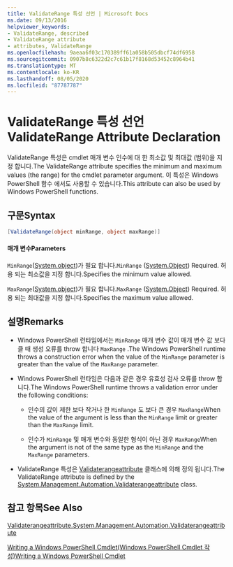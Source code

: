 ```yaml
---
title: ValidateRange 특성 선언 | Microsoft Docs
ms.date: 09/13/2016
helpviewer_keywords:
- ValidateRange, described
- ValidateRange attribute
- attributes, ValidateRange
ms.openlocfilehash: 9aeaa6f03c170389ff61a058b505dbcf74df6958
ms.sourcegitcommit: 0907b8c6322d2c7c61b17f8168d53452c8964b41
ms.translationtype: MT
ms.contentlocale: ko-KR
ms.lasthandoff: 08/05/2020
ms.locfileid: "87787787"
---
```

# <a name="validaterange-attribute-declaration"></a><span data-ttu-id="114a4-102">ValidateRange 특성 선언</span><span class="sxs-lookup"><span data-stu-id="114a4-102">ValidateRange Attribute Declaration</span></span>

<span data-ttu-id="114a4-103">ValidateRange 특성은 cmdlet 매개 변수 인수에 대 한 최소값 및 최대값 (범위)을 지정 합니다.</span><span class="sxs-lookup"><span data-stu-id="114a4-103">The ValidateRange attribute specifies the minimum and maximum values (the range) for the cmdlet parameter argument.</span></span> <span data-ttu-id="114a4-104">이 특성은 Windows PowerShell 함수 에서도 사용할 수 있습니다.</span><span class="sxs-lookup"><span data-stu-id="114a4-104">This attribute can also be used by Windows PowerShell functions.</span></span>

## <a name="syntax"></a><span data-ttu-id="114a4-105">구문</span><span class="sxs-lookup"><span data-stu-id="114a4-105">Syntax</span></span>

```csharp
[ValidateRange(object minRange, object maxRange)]
```

#### <a name="parameters"></a><span data-ttu-id="114a4-106">매개 변수</span><span class="sxs-lookup"><span data-stu-id="114a4-106">Parameters</span></span>

<span data-ttu-id="114a4-107">`MinRange`([System.object](/dotnet/api/system.object))가 필요 합니다.</span><span class="sxs-lookup"><span data-stu-id="114a4-107">`MinRange` ([System.Object](/dotnet/api/system.object)) Required.</span></span> <span data-ttu-id="114a4-108">허용 되는 최소값을 지정 합니다.</span><span class="sxs-lookup"><span data-stu-id="114a4-108">Specifies the minimum value allowed.</span></span>

<span data-ttu-id="114a4-109">`MaxRange`([System.object](/dotnet/api/system.object))가 필요 합니다.</span><span class="sxs-lookup"><span data-stu-id="114a4-109">`MaxRange` ([System.Object](/dotnet/api/system.object)) Required.</span></span> <span data-ttu-id="114a4-110">허용 되는 최대값을 지정 합니다.</span><span class="sxs-lookup"><span data-stu-id="114a4-110">Specifies the maximum value allowed.</span></span>

## <a name="remarks"></a><span data-ttu-id="114a4-111">설명</span><span class="sxs-lookup"><span data-stu-id="114a4-111">Remarks</span></span>

- <span data-ttu-id="114a4-112">Windows PowerShell 런타임에서는 `MinRange` 매개 변수 값이 매개 변수 값 보다 클 때 생성 오류를 throw 합니다 `MaxRange` .</span><span class="sxs-lookup"><span data-stu-id="114a4-112">The Windows PowerShell runtime throws a construction error when the value of the `MinRange` parameter is greater than the value of the `MaxRange` parameter.</span></span>

- <span data-ttu-id="114a4-113">Windows PowerShell 런타임은 다음과 같은 경우 유효성 검사 오류를 throw 합니다.</span><span class="sxs-lookup"><span data-stu-id="114a4-113">The Windows PowerShell runtime throws a validation error under the following conditions:</span></span>

  - <span data-ttu-id="114a4-114">인수의 값이 제한 보다 작거나 한 `MinRange` 도 보다 큰 경우 `MaxRange`</span><span class="sxs-lookup"><span data-stu-id="114a4-114">When the value of the argument is less than the `MinRange` limit or greater than the `MaxRange` limit.</span></span>

  - <span data-ttu-id="114a4-115">인수가 `MinRange` 및 매개 변수와 동일한 형식이 아닌 경우 `MaxRange`</span><span class="sxs-lookup"><span data-stu-id="114a4-115">When the argument is not of the same type as the `MinRange` and the `MaxRange` parameters.</span></span>

- <span data-ttu-id="114a4-116">ValidateRange 특성은 [Validaterangeattribute](/dotnet/api/System.Management.Automation.ValidateRangeAttribute) 클래스에 의해 정의 됩니다.</span><span class="sxs-lookup"><span data-stu-id="114a4-116">The ValidateRange attribute is defined by the [System.Management.Automation.Validaterangeattribute](/dotnet/api/System.Management.Automation.ValidateRangeAttribute) class.</span></span>

## <a name="see-also"></a><span data-ttu-id="114a4-117">참고 항목</span><span class="sxs-lookup"><span data-stu-id="114a4-117">See Also</span></span>

[<span data-ttu-id="114a4-118">Validaterangeattribute.</span><span class="sxs-lookup"><span data-stu-id="114a4-118">System.Management.Automation.Validaterangeattribute</span></span>](/dotnet/api/System.Management.Automation.ValidateRangeAttribute)

[<span data-ttu-id="114a4-119">Writing a Windows PowerShell Cmdlet(Windows PowerShell Cmdlet 작성)</span><span class="sxs-lookup"><span data-stu-id="114a4-119">Writing a Windows PowerShell Cmdlet</span></span>](./writing-a-windows-powershell-cmdlet.md)
